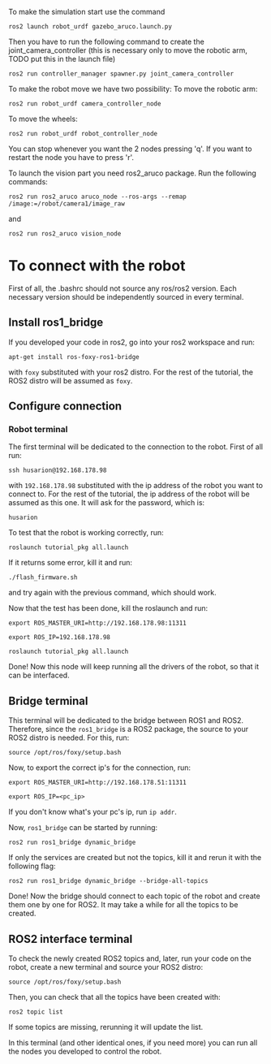 To make the simulation start use the command
```
ros2 launch robot_urdf gazebo_aruco.launch.py
```
Then you have to run the following command to create the joint_camera_controller (this is necessary only to move the robotic arm, TODO put this in the launch file)
```
ros2 run controller_manager spawner.py joint_camera_controller
```
To make the robot move we have two possibility:
To move the robotic arm:
```
ros2 run robot_urdf camera_controller_node
```
To move the wheels:
```
ros2 run robot_urdf robot_controller_node
```

You can stop whenever you want the 2 nodes pressing 'q'. If you want to restart the node you have to press 'r'.


To launch the vision part you need ros2_aruco package.
Run the following commands:
```
ros2 run ros2_aruco aruco_node --ros-args --remap /image:=/robot/camera1/image_raw
```
and
```
ros2 run ros2_aruco vision_node
```

# To connect with the robot
First of all, the .bashrc should not source any ros/ros2 version. Each necessary version should be independently sourced in every terminal.

## Install ros1_bridge
If you developed your code in ros2, go into your ros2 workspace and run:
```
apt-get install ros-foxy-ros1-bridge
```
with `foxy` substituted with your ros2 distro. For the rest of the tutorial, the ROS2 distro will be assumed as `foxy`.

## Configure connection
### Robot terminal
The first terminal will be dedicated to the connection to the robot. First of all run:
```
ssh husarion@192.168.178.98
```
with `192.168.178.98` substituted with the ip address of the robot you want to connect to. For the rest of the tutorial, the ip address of the robot will be assumed as this one.
It will ask for the password, which is:
```
husarion
```
To test that the robot is working correctly, run:
```
roslaunch tutorial_pkg all.launch
```
If it returns some error, kill it and run:
```
./flash_firmware.sh
```
and try again with the previous command, which should work.

Now that the test has been done, kill the roslaunch and run:
```
export ROS_MASTER_URI=http://192.168.178.98:11311
```
``` 
export ROS_IP=192.168.178.98
```
``` 
roslaunch tutorial_pkg all.launch
``` 

Done! Now this node will keep running all the drivers of the robot, so that it can be interfaced.

## Bridge terminal
This terminal will be dedicated to the bridge between ROS1 and ROS2. Therefore, since the `ros1_bridge` is a ROS2 package, the source to your ROS2 distro is needed. For this, run:
```
source /opt/ros/foxy/setup.bash
```
Now, to export the correct ip's for the connection, run:
```
export ROS_MASTER_URI=http://192.168.178.51:11311
```
```
export ROS_IP=<pc_ip>
```
If you don't know what's your pc's ip, run `ip addr`.

Now, `ros1_bridge` can be started by running:
```
ros2 run ros1_bridge dynamic_bridge
```
If only the services are created but not the topics, kill it and rerun it with the following flag:
```
ros2 run ros1_bridge dynamic_bridge --bridge-all-topics
```

Done! Now the bridge should connect to each topic of the robot and create them one by one for ROS2. It may take a while for all the topics to be created.

## ROS2 interface terminal
To check the newly created ROS2 topics and, later, run your code on the robot, create a new terminal and source your ROS2 distro:
```
source /opt/ros/foxy/setup.bash
```
Then, you can check that all the topics have been created with:
```
ros2 topic list
```
If some topics are missing, rerunning it will update the list.

In this terminal (and other identical ones, if you need more) you can run all the nodes you developed to control the robot.

